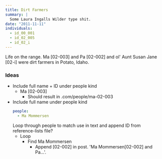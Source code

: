 ```yaml
---
title: Dirt Farmers
summary: |
  Some Laura Ingalls Wilder type shit.
date: "2011-11-11"
individuals:
  - id_00_001
  - id_02_005
  - id_02_i
---
```


Life on the range. Ma [02-003] and Pa [02-002] and ol' Aunt Susan Jane [02-i] were dirt farmers in Potato, Idaho.

### Ideas

- Include full name + ID under people kind
  - Ma [02-003]
    - Should result in .com/people/ma-02-003
- Include full name under people kind
  ```yaml
  people:
    - Ma Mommersen
  ```
  Loop through people to match use in text and append ID from reference-lists file?
  - Loop
    - Find Ma Mommersen
      - Append [02-002] in post. 'Ma Mommersen[02-002] and Pa...'.

